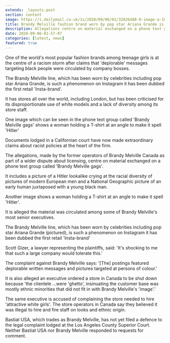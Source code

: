 ```yaml
---
extends: _layouts.post
section: content
image: https://i.dailymail.co.uk/1s/2020/09/06/01/32826488-0-image-a-100_1599351320209.jpg 
title: Brandy Melville fashion brand worn by pop star Ariana Grande is at centre of racism storm 
description: Allegations centre on material exchanged on a phone text group called Brandy Melville gags, including image showing T-shirt at an angle to make it spell Hitler (pictured). 
date: 2020-09-06-01-57-07 
categories: [latest, news] 
featured: true 
--- 
```

One of the world's most popular fashion brands among teenage girls is at the centre of a racism storm after claims that 'deplorable' messages targeting black people were circulated by company bosses.

The Brandy Melville line, which has been worn by celebrities including pop star Ariana Grande, is such a phenomenon on Instagram it has been dubbed the first retail 'Insta-brand'. 

It has stores all over the world, including London, but has been criticised for its disproportionate use of white models and a lack of diversity among its store staff.

One image which can be seen in the phone text group called 'Brandy Melville gags' shows a woman holding a T-shirt at an angle to make it spell 'Hitler'

Documents lodged in a Californian court have now made extraordinary claims about racist policies at the heart of the firm.

The allegations, made by the former operators of Brandy Melville Canada as part of a wider dispute about licensing, centre on material exchanged on a phone text group called 'Brandy Melville gags'. 

It includes a picture of a Hitler lookalike crying at the racial diversity of pictures of modern European men and a National Geographic picture of an early human juxtaposed with a young black man. 

Another image shows a woman holding a T-shirt at an angle to make it spell 'Hitler'.

It is alleged the material was circulated among some of Brandy Melville's most senior executives.

The Brandy Melville line, which has been worn by celebrities including pop star Ariana Grande (pictured), is such a phenomenon on Instagram it has been dubbed the first retail 'Insta-brand'

Scott Gizer, a lawyer representing the plaintiffs, said: 'It's shocking to me that such a large company would tolerate this.'

The complaint against Brandy Melville says: '[The] postings featured deplorable written messages and pictures targeted at persons of colour.' 

It is also alleged an executive ordered a store in Canada to be shut down because 'the clientele …were 'ghetto', insinuating the customer base was mostly ethnic minorities that did not fit in with Brandy Melville's 'image'.'

The same executive is accused of complaining the store needed to hire 'attractive white girls'. The store operators in Canada say they believed it was illegal to hire and fire staff on looks and ethnic origin.

Bastiat USA, which trades as Brandy Melville, has not yet filed a defence to the legal complaint lodged at the Los Angeles County Superior Court. Neither Bastiat USA nor Brandy Melville responded to requests for comment. 

